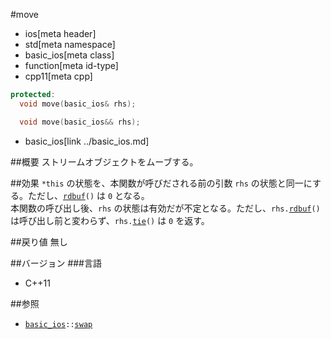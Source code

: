 #move
* ios[meta header]
* std[meta namespace]
* basic_ios[meta class]
* function[meta id-type]
* cpp11[meta cpp]

```cpp
protected:
  void move(basic_ios& rhs);

  void move(basic_ios&& rhs);
```
* basic_ios[link ../basic_ios.md]


##概要
ストリームオブジェクトをムーブする。


##効果
`*this` の状態を、本関数が呼びだされる前の引数 `rhs` の状態と同一にする。ただし、[`rdbuf`](rdbuf.md)`()` は `0` となる。  
本関数の呼び出し後、`rhs` の状態は有効だが不定となる。ただし、`rhs.`[`rdbuf`](rdbuf.md)`()` は呼び出し前と変わらず、`rhs.`[`tie`](tie.md)`()` は `0` を返す。


##戻り値
無し


##バージョン
###言語
- C++11


##参照
- [`basic_ios`](../basic_ios.md)`::`[`swap`](swap.md)
